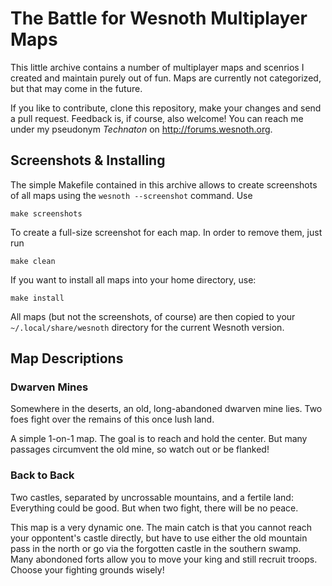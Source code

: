 The Battle for Wesnoth Multiplayer Maps
=======================================

This little archive contains a number of multiplayer maps and scenrios I
created and maintain purely out of fun. Maps are currently not categorized,
but that may come in the future.

If you like to contribute, clone this repository, make your changes and send a
pull request. Feedback is, if course, also welcome! You can reach me under my
pseudonym _Technaton_ on <http://forums.wesnoth.org>.

Screenshots & Installing
------------------------

The simple Makefile contained in this archive allows to create screenshots of
all maps using the `wesnoth --screenshot` command. Use

    make screenshots

To create a full-size screenshot for each map. In order to remove them, just
run

    make clean

If you want to install all maps into your home directory, use:

    make install

All maps (but not the screenshots, of course) are then copied to your
`~/.local/share/wesnoth` directory for the current Wesnoth version.

Map Descriptions
----------------

### Dwarven Mines

Somewhere in the deserts, an old, long-abandoned dwarven mine lies. Two foes
fight over the remains of this once lush land.

A simple 1-on-1 map. The goal is to reach and hold the center. But many
passages circumvent the old mine, so watch out or be flanked!

### Back to Back

Two castles, separated by uncrossable mountains, and a fertile land:
Everything could be good. But when two fight, there will be no peace.

This map is a very dynamic one. The main catch is that you cannot reach your
oppontent's castle directly, but have to use either the old mountain pass in
the north or go via the forgotten castle in the southern swamp. Many abondoned
forts allow you to move your king and still recruit troops. Choose your
fighting grounds wisely!

